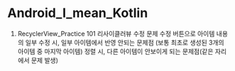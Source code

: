 # Android_I_mean_Kotlin

1. RecyclerView_Practice 101 리사이클러뷰 수정 문제
   수정 버튼으로 아이템 내용의 일부 수정 시, 일부 아이템에서 반영 안되는 문제점 (보통 최초로 생성된 3개의 아이템 중 마지막 아이템)
   정렬 시, 다른 아이템이 안보이게 되는 문제점(같은 자리에서 문제 발생)
